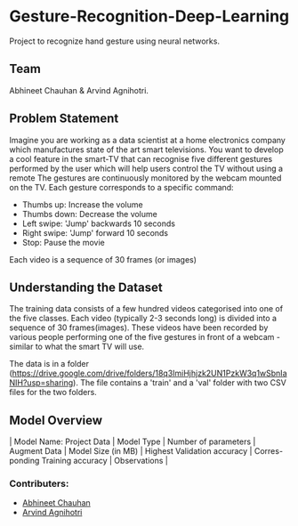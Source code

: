 ﻿# Gesture-Recognition-Deep-Learning 
Project to recognize hand gesture using neural networks.

## Team
 Abhineet Chauhan & Arvind Agnihotri.
 
## Problem Statement 
Imagine you are working as a data scientist at a home electronics company which manufactures state of the art smart televisions. You want to develop a cool feature in the smart-TV that can recognise five different gestures performed by the user which will help users control the TV without using a remote
The gestures are continuously monitored by the webcam mounted on the TV. Each gesture corresponds to a specific command:

- Thumbs up:  Increase the volume
- Thumbs down: Decrease the volume
- Left swipe: 'Jump' backwards 10 seconds
- Right swipe: 'Jump' forward 10 seconds  
- Stop: Pause the movie

Each video is a sequence of 30 frames (or images)

## Understanding the Dataset
The training data consists of a few hundred videos categorised into one of the five classes. Each video (typically 2-3 seconds long) is divided into a sequence of 30 frames(images). These videos have been recorded by various people performing one of the five gestures in front of a webcam - similar to what the smart TV will use. 

The data is in a folder (https://drive.google.com/drive/folders/18q3ImiHjhjzk2UN1PzkW3q1wSbnIaNIH?usp=sharing). The file contains a 'train' and a 'val' folder with two CSV files for the two folders.

## Model Overview

| Model Name: Project Data | Model Type | Number of parameters | Augment Data | Model Size (in MB) | Highest Validation accuracy | Corres-ponding Training accuracy | Observations                                                                                                                                                               |

### Contributers:
 - [Abhineet Chauhan](https://github.com/ABHI8896)
 - [Arvind Agnihotri]( https://github.com/Arvind-Agnihotri)
